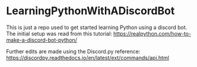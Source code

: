 # LearningPythonWithADiscordBot

This is just a repo used to get started learning Python using a discord bot. The initial setup was read from this tutorial:
https://realpython.com/how-to-make-a-discord-bot-python/

Further edits are made using the Discord.py reference:
https://discordpy.readthedocs.io/en/latest/ext/commands/api.html
